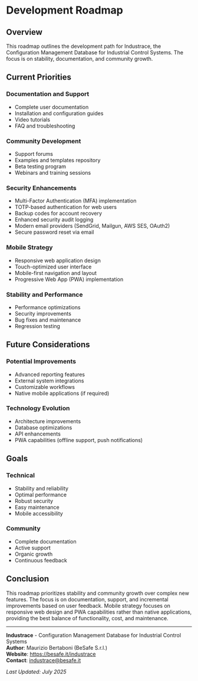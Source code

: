 # Development Roadmap

## Overview

This roadmap outlines the development path for Industrace, the Configuration Management Database for Industrial Control Systems. The focus is on stability, documentation, and community growth.

## Current Priorities

### Documentation and Support
- Complete user documentation
- Installation and configuration guides
- Video tutorials
- FAQ and troubleshooting

### Community Development
- Support forums
- Examples and templates repository
- Beta testing program
- Webinars and training sessions

### Security Enhancements
- Multi-Factor Authentication (MFA) implementation
- TOTP-based authentication for web users
- Backup codes for account recovery
- Enhanced security audit logging
- Modern email providers (SendGrid, Mailgun, AWS SES, OAuth2)
- Secure password reset via email

### Mobile Strategy
- Responsive web application design
- Touch-optimized user interface
- Mobile-first navigation and layout
- Progressive Web App (PWA) implementation

### Stability and Performance
- Performance optimizations
- Security improvements
- Bug fixes and maintenance
- Regression testing

## Future Considerations

### Potential Improvements
- Advanced reporting features
- External system integrations
- Customizable workflows
- Native mobile applications (if required)

### Technology Evolution
- Architecture improvements
- Database optimizations
- API enhancements
- PWA capabilities (offline support, push notifications)

## Goals

### Technical
- Stability and reliability
- Optimal performance
- Robust security
- Easy maintenance
- Mobile accessibility

### Community
- Complete documentation
- Active support
- Organic growth
- Continuous feedback

## Conclusion

This roadmap prioritizes stability and community growth over complex new features. The focus is on documentation, support, and incremental improvements based on user feedback. Mobile strategy focuses on responsive web design and PWA capabilities rather than native applications, providing the best balance of functionality, cost, and maintenance.

---

**Industrace** - Configuration Management Database for Industrial Control Systems  
**Author**: Maurizio Bertaboni (BeSafe S.r.l.)  
**Website**: https://besafe.it/industrace  
**Contact**: industrace@besafe.it

*Last Updated: July 2025* 